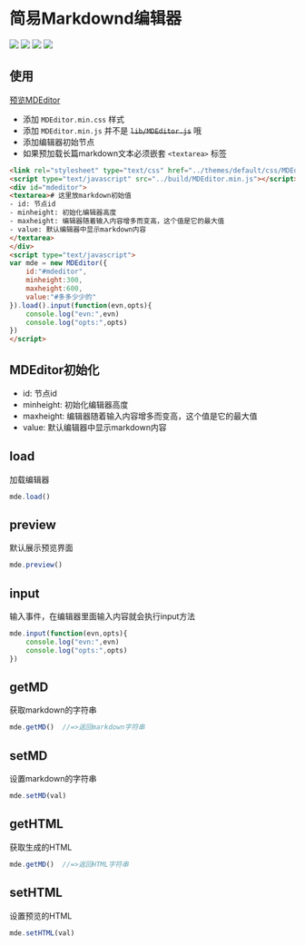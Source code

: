 # 简易Markdownd编辑器

[![](https://img.shields.io/github/issues/jaywcjlove/MDEditor.svg)](https://github.com/jaywcjlove/MDEditor/issues) [![](https://img.shields.io/github/forks/jaywcjlove/MDEditor.svg)](https://github.com/jaywcjlove/MDEditor/network) [![](https://img.shields.io/github/stars/jaywcjlove/MDEditor.svg)](https://github.com/jaywcjlove/MDEditor/stargazers) [![](https://img.shields.io/github/release/jaywcjlove/MDEditor.svg)](https://github.com/jaywcjlove/MDEditor/releases)

## 使用
 
[预览MDEditor](http://jaywcjlove.github.io/MDEditor)  

- 添加 `MDEditor.min.css` 样式
- 添加 `MDEditor.min.js` 并不是 ~~`lib/MDEditor.js`~~ 哦
- 添加编辑器初始节点
- 如果预加载长篇markdown文本必须嵌套 `<textarea>` 标签

```html
<link rel="stylesheet" type="text/css" href="../themes/default/css/MDEditor.min.css">
<script type="text/javascript" src="../build/MDEditor.min.js"></script>
<div id="mdeditor">
<textarea># 这里放markdown初始值
- id: 节点id
- minheight: 初始化编辑器高度
- maxheight: 编辑器随着输入内容增多而变高，这个值是它的最大值
- value: 默认编辑器中显示markdown内容
</textarea>
</div>
<script type="text/javascript">
var mde = new MDEditor({
    id:"#mdeditor",
    minheight:300,
    maxheight:600,
    value:"#多多少少的"
}).load().input(function(evn,opts){
    console.log("evn:",evn)
    console.log("opts:",opts)
})
</script>
```

## MDEditor初始化

- id: 节点id
- minheight: 初始化编辑器高度
- maxheight: 编辑器随着输入内容增多而变高，这个值是它的最大值
- value: 默认编辑器中显示markdown内容

## load
加载编辑器

```js
mde.load()  
```

## preview
默认展示预览界面

```js
mde.preview()  
```

## input
输入事件，在编辑器里面输入内容就会执行input方法

```js
mde.input(function(evn,opts){
    console.log("evn:",evn)
    console.log("opts:",opts)
})  
```

## getMD
获取markdown的字符串

```js
mde.getMD()  //=>返回markdown字符串
```

## setMD
设置markdown的字符串

```js
mde.setMD(val)  
```

## getHTML
获取生成的HTML

```js
mde.getMD()  //=>返回HTML字符串
```

## setHTML
设置预览的HTML

```js
mde.setHTML(val)  
```
